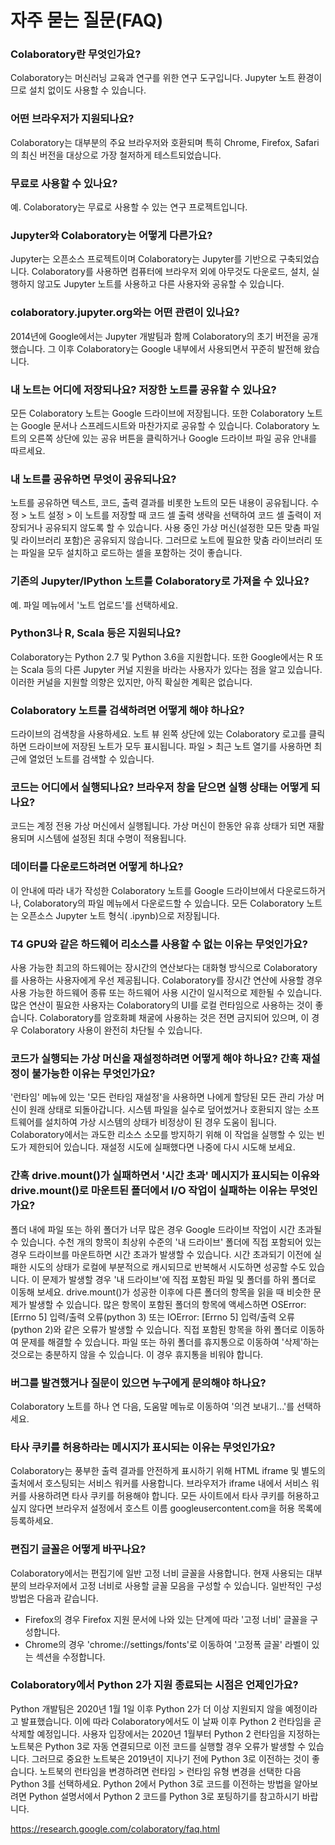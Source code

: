 # 자주 묻는 질문(FAQ)

### Colaboratory란 무엇인가요?
Colaboratory는 머신러닝 교육과 연구를 위한 연구 도구입니다. Jupyter 노트 환경이므로 설치 없이도 사용할 수 있습니다.

### 어떤 브라우저가 지원되나요?
Colaboratory는 대부분의 주요 브라우저와 호환되며 특히 Chrome, Firefox, Safari의 최신 버전을 대상으로 가장 철저하게 테스트되었습니다.

### 무료로 사용할 수 있나요?
예. Colaboratory는 무료로 사용할 수 있는 연구 프로젝트입니다.

### Jupyter와 Colaboratory는 어떻게 다른가요?
Jupyter는 오픈소스 프로젝트이며 Colaboratory는 Jupyter를 기반으로 구축되었습니다. Colaboratory를 사용하면 컴퓨터에 브라우저 외에 아무것도 다운로드, 설치, 실행하지 않고도 Jupyter 노트를 사용하고 다른 사용자와 공유할 수 있습니다.

### colaboratory.jupyter.org와는 어떤 관련이 있나요?
2014년에 Google에서는 Jupyter 개발팀과 함께 Colaboratory의 초기 버전을 공개했습니다. 그 이후 Colaboratory는 Google 내부에서 사용되면서 꾸준히 발전해 왔습니다.

### 내 노트는 어디에 저장되나요? 저장한 노트를 공유할 수 있나요?
모든 Colaboratory 노트는 Google 드라이브에 저장됩니다. 또한 Colaboratory 노트는 Google 문서나 스프레드시트와 마찬가지로 공유할 수 있습니다. Colaboratory 노트의 오른쪽 상단에 있는 공유 버튼을 클릭하거나 Google 드라이브 파일 공유 안내를 따르세요.

### 내 노트를 공유하면 무엇이 공유되나요?
노트를 공유하면 텍스트, 코드, 출력 결과를 비롯한 노트의 모든 내용이 공유됩니다. 수정 > 노트 설정 > 이 노트를 저장할 때 코드 셀 출력 생략을 선택하여 코드 셀 출력이 저장되거나 공유되지 않도록 할 수 있습니다. 사용 중인 가상 머신(설정한 모든 맞춤 파일 및 라이브러리 포함)은 공유되지 않습니다. 그러므로 노트에 필요한 맞춤 라이브러리 또는 파일을 모두 설치하고 로드하는 셀을 포함하는 것이 좋습니다.

### 기존의 Jupyter/IPython 노트를 Colaboratory로 가져올 수 있나요?
예. 파일 메뉴에서 '노트 업로드'를 선택하세요.

### Python3나 R, Scala 등은 지원되나요?
Colaboratory는 Python 2.7 및 Python 3.6을 지원합니다. 또한 Google에서는 R 또는 Scala 등의 다른 Jupyter 커널 지원을 바라는 사용자가 있다는 점을 알고 있습니다. 이러한 커널을 지원할 의향은 있지만, 아직 확실한 계획은 없습니다.

### Colaboratory 노트를 검색하려면 어떻게 해야 하나요?
드라이브의 검색창을 사용하세요. 노트 뷰 왼쪽 상단에 있는 Colaboratory 로고를 클릭하면 드라이브에 저장된 노트가 모두 표시됩니다. 파일 > 최근 노트 열기를 사용하면 최근에 열었던 노트를 검색할 수 있습니다.

### 코드는 어디에서 실행되나요? 브라우저 창을 닫으면 실행 상태는 어떻게 되나요?
코드는 계정 전용 가상 머신에서 실행됩니다. 가상 머신이 한동안 유휴 상태가 되면 재활용되며 시스템에 설정된 최대 수명이 적용됩니다.

### 데이터를 다운로드하려면 어떻게 하나요?
이 안내에 따라 내가 작성한 Colaboratory 노트를 Google 드라이브에서 다운로드하거나, Colaboratory의 파일 메뉴에서 다운로드할 수 있습니다. 모든 Colaboratory 노트는 오픈소스 Jupyter 노트 형식( .ipynb)으로 저장됩니다.

### T4 GPU와 같은 하드웨어 리소스를 사용할 수 없는 이유는 무엇인가요?
사용 가능한 최고의 하드웨어는 장시간의 연산보다는 대화형 방식으로 Colaboratory를 사용하는 사용자에게 우선 제공됩니다. Colaboratory를 장시간 연산에 사용할 경우 사용 가능한 하드웨어 종류 또는 하드웨어 사용 시간이 일시적으로 제한될 수 있습니다. 많은 연산이 필요한 사용자는 Colaboratory의 UI를 로컬 런타임으로 사용하는 것이 좋습니다.
Colaboratory를 암호화폐 채굴에 사용하는 것은 전면 금지되어 있으며, 이 경우 Colaboratory 사용이 완전히 차단될 수 있습니다.

### 코드가 실행되는 가상 머신을 재설정하려면 어떻게 해야 하나요? 간혹 재설정이 불가능한 이유는 무엇인가요?
'런타임' 메뉴에 있는 '모든 런타임 재설정'을 사용하면 나에게 할당된 모든 관리 가상 머신이 원래 상태로 되돌아갑니다. 시스템 파일을 실수로 덮어썼거나 호환되지 않는 소프트웨어를 설치하여 가상 시스템의 상태가 비정상이 된 경우 도움이 됩니다. Colaboratory에서는 과도한 리소스 소모를 방지하기 위해 이 작업을 실행할 수 있는 빈도가 제한되어 있습니다. 재설정 시도에 실패했다면 나중에 다시 시도해 보세요.

### 간혹 drive.mount()가 실패하면서 '시간 초과' 메시지가 표시되는 이유와 drive.mount()로 마운트된 폴더에서 I/O 작업이 실패하는 이유는 무엇인가요?
폴더 내에 파일 또는 하위 폴더가 너무 많은 경우 Google 드라이브 작업이 시간 초과될 수 있습니다. 수천 개의 항목이 최상위 수준의 '내 드라이브' 폴더에 직접 포함되어 있는 경우 드라이브를 마운트하면 시간 초과가 발생할 수 있습니다. 시간 초과되기 이전에 실패한 시도의 상태가 로컬에 부분적으로 캐시되므로 반복해서 시도하면 성공할 수도 있습니다. 이 문제가 발생할 경우 '내 드라이브'에 직접 포함된 파일 및 폴더를 하위 폴더로 이동해 보세요. drive.mount()가 성공한 이후에 다른 폴더의 항목을 읽을 때 비슷한 문제가 발생할 수 있습니다. 많은 항목이 포함된 폴더의 항목에 액세스하면 OSError: [Errno 5] 입력/출력 오류(python 3) 또는 IOError: [Errno 5] 입력/출력 오류(python 2)와 같은 오류가 발생할 수 있습니다. 직접 포함된 항목을 하위 폴더로 이동하여 문제를 해결할 수 있습니다.
파일 또는 하위 폴더를 휴지통으로 이동하여 '삭제'하는 것으로는 충분하지 않을 수 있습니다. 이 경우 휴지통을 비워야 합니다.

### 버그를 발견했거나 질문이 있으면 누구에게 문의해야 하나요?
Colaboratory 노트를 하나 연 다음, 도움말 메뉴로 이동하여 '의견 보내기...'를 선택하세요.

### 타사 쿠키를 허용하라는 메시지가 표시되는 이유는 무엇인가요?
Colaboratory는 풍부한 출력 결과를 안전하게 표시하기 위해 HTML iframe 및 별도의 출처에서 호스팅되는 서비스 워커를 사용합니다.
브라우저가 iframe 내에서 서비스 워커를 사용하려면 타사 쿠키를 허용해야 합니다.
모든 사이트에서 타사 쿠키를 허용하고 싶지 않다면 브라우저 설정에서 호스트 이름 googleusercontent.com을 허용 목록에 등록하세요.

### 편집기 글꼴은 어떻게 바꾸나요?
Colaboratory에서는 편집기에 일반 고정 너비 글꼴을 사용합니다. 현재 사용되는 대부분의 브라우저에서 고정 너비로 사용할 글꼴 모음을 구성할 수 있습니다. 일반적인 구성방법은 다음과 같습니다.
- Firefox의 경우 Firefox 지원 문서에 나와 있는 단계에 따라 '고정 너비' 글꼴을 구성합니다.
- Chrome의 경우 'chrome://settings/fonts'로 이동하여 '고정폭 글꼴' 라벨이 있는 섹션을 수정합니다.

### Colaboratory에서 Python 2가 지원 종료되는 시점은 언제인가요?
Python 개발팀은 2020년 1월 1일 이후 Python 2가 더 이상 지원되지 않을 예정이라고 발표했습니다. 이에 따라 Colaboratory에서도 이 날짜 이후 Python 2 런타임을 곧 삭제할 예정입니다.
사용자 입장에서는 2020년 1월부터 Python 2 런타임을 지정하는 노트북은 Python 3로 자동 연결되므로 이전 코드를 실행할 경우 오류가 발생할 수 있습니다. 그러므로 중요한 노트북은 2019년이 지나기 전에 Python 3로 이전하는 것이 좋습니다.
노트북의 런타임을 변경하려면 런타임 > 런타임 유형 변경을 선택한 다음 Python 3를 선택하세요. Python 2에서 Python 3로 코드를 이전하는 방법을 알아보려면 Python 설명서에서 Python 2 코드를 Python 3로 포팅하기를 참고하시기 바랍니다.

<https://research.google.com/colaboratory/faq.html>
